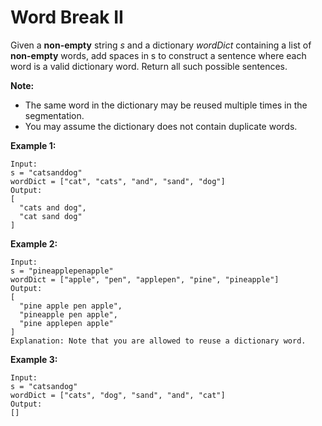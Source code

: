 # Word Break II

Given a __non-empty__ string _s_ and a dictionary _wordDict_ containing a list of __non-empty__ words, add spaces in s to construct a sentence where each word is a valid dictionary word. Return all such possible sentences.

__Note:__

- The same word in the dictionary may be reused multiple times in the segmentation.
- You may assume the dictionary does not contain duplicate words.

__Example 1:__

```pseudo
Input:
s = "catsanddog"
wordDict = ["cat", "cats", "and", "sand", "dog"]
Output:
[
  "cats and dog",
  "cat sand dog"
]
```

__Example 2:__

```pseudo
Input:
s = "pineapplepenapple"
wordDict = ["apple", "pen", "applepen", "pine", "pineapple"]
Output:
[
  "pine apple pen apple",
  "pineapple pen apple",
  "pine applepen apple"
]
Explanation: Note that you are allowed to reuse a dictionary word.
```

__Example 3:__

```pseudo
Input:
s = "catsandog"
wordDict = ["cats", "dog", "sand", "and", "cat"]
Output:
[]
```